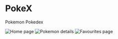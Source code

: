 # PokeX
Pokemon Pokedex

![Home page](homepage.png)
![Pokemon details](pokemon_details.png)
![Favourites page](favourites.png)